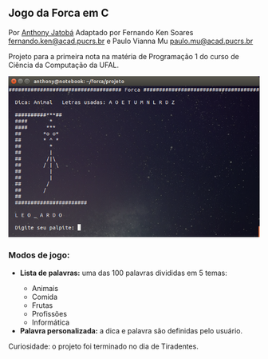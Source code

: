 <h2>Jogo da Forca em C</h2>

Por <a href="github.com/anthonyjatoba" target="_blank">Anthony Jatobá</a>
Adaptado por Fernando Ken Soares <fernando.ken@acad.pucrs.br> e Paulo Vianna Mu <paulo.mu@acad.pucrs.br>

Projeto para a primeira nota na matéria de Programação 1 do curso de Ciência da Computação da UFAL.

<img src="https://raw.githubusercontent.com/anthonyjatoba/forca/master/imagem.png"/>

<h3>Modos de jogo:</h3>
<ul>
  <li><b>Lista de palavras:</b> uma das 100 palavras divididas em 5 temas:</li>
  <ul>
    <li>Animais</li>
    <li>Comida</li>
    <li>Frutas</li>
    <li>Profissões</li>
    <li>Informática</li>
  </ul>
  <li><b>Palavra personalizada:</b> a dica e palavra são definidas pelo usuário.</li>
</ul>

Curiosidade: o projeto foi terminado no dia de Tiradentes.

